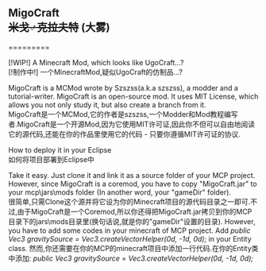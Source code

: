 <h2>MigoCraft<br/>
<del>米戈♂克拉夫特</del> (大雾)</h2>
=========

[!WIP!] A Minecraft Mod, which looks like UgoCraft...?<br/>
[!制作中!] 一个MinecraftMod,疑似UgoCraft的仿制品...?


MigoCraft is a MCMod wrote by Szszss(a.k.a szszss), a modder and a tutorial-writer. MigoCraft is an open-source mod. It uses MIT License, which allows you not only study it, but also create a branch from it.<br/>
MigoCraft是一个MCMod,它的作者是szszss,一个Modder和Mod教程编写者.MigoCraft是一个开源Mod,因为它使用MIT许可证,因此你不但可以自由地阅读它的源代码,还能在你的作品里使用它的代码 - 只要你遵循MIT许可证的协议.


How to deploy it in your Eclipse<br/>
如何将项目部署到Eclipse中


Take it easy. Just clone it and link it as a source folder of your MCP project. However, since MigoCraft is a coremod, you have to copy "MigoCraft.jar" to your mcp\jars\mods folder (In another word, your "gameDir" folder).<br/>
很简单,只需Clone这个源并将它设为你的Minecraft项目的源代码目录之一即可.不过,由于MigoCraft是一个Coremod,所以你还得把MigoCraft.jar拷贝到你的MCP目录下的jars\mods目录里(换句话说,就是你的"gameDir"设置的目录). 
However, you have to add some codes in your minecraft of MCP project. Add
<i>public Vec3 gravitySource = Vec3.createVectorHelper(0d, -1d, 0d);</i>
in your Entity class.
然而,你还需要在你的MCP的minecraft项目中添加一行代码.在你的Entity类中添加:
<i>public Vec3 gravitySource = Vec3.createVectorHelper(0d, -1d, 0d);</i>
